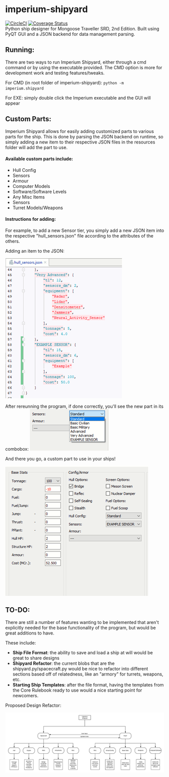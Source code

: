 # imperium-shipyard
[![CircleCI](https://circleci.com/gh/Milkshak3s/imperium-shipyard.svg?style=svg)](https://circleci.com/gh/Milkshak3s/imperium-shipyard)
[![Coverage Status](https://coveralls.io/repos/github/Milkshak3s/imperium-shipyard/badge.svg?branch=master)](https://coveralls.io/github/Milkshak3s/imperium-shipyard?branch=master)  
Python ship designer for Mongoose Traveller SRD, 2nd Edition. Built using PyQT GUI and a JSON backend for data management
parsing.

## Running:
There are two ways to run Imperium Shipyard, either through a cmd command or by using the executable provided. The CMD 
option is more for development work and testing features/tweaks.

For CMD (in root folder of imperium-shipyard): `python -m imperium.shipyard`

For EXE: simply double click the Imperium executable and the GUI will appear 


## Custom Parts:
Imperium Shipyard allows for easily adding customized parts to various parts for the ship. This is done by parsing the JSON 
backend on runtime, so simply adding a new item to their respective JSON files in the resources folder will add the part to use.

#### Available custom parts include:
<ul>
    <li>Hull Config</li>
    <li>Sensors</li>
    <li>Armour</li>
    <li>Computer Models</li>
    <li>Software/Software Levels</li>
    <li>Any Misc Items</li>
    <li>Sensors</li>
    <li>Turret Models/Weapons</li>
</ul>

#### Instructions for adding:
For example, to add a new Sensor tier, you simply add a new JSON item into the respective "hull_sensors.json" file according to the
attributes of the others.

Adding an item to the JSON:

<img src="images/custom_sensor.PNG" alt="Image of JSON file"></img>

After rereunning the program, if done correctly, you'll see the new part in its combobox:
<img src="images/added_sensor.png" alt="Sensor in ComboBox"></img>

And there you go, a custom part to use in your ships!

<img src="images/custom_stats.PNG" alt="Picture of stats with custom sensor"></img>


## TO-DO:
There are still a number of features wanting to be implemented that aren't explicitly needed for the base functionality
of the program, but would be great additions to have.

These include:
<ul>
    <li><b> Ship File Format</b>: the ability to save and load a ship at will would be great to share designs </li>
    <li><b> Shipyard Refactor</b>: the current blobs that are the shipyard.py/spacecraft.py would be nice to refactor into
    different sections based off of relatedness, like an "armory" for turrets, weapons, etc.</li>
    <li> <b>Starting Ship Templates</b>: after the file format, having the templates from the Core Rulebook ready to use would
    a nice starting point for newcomers.</li>
</ul>

Proposed Design Refactor:

<img src="images/imperium_design.png" alt="Picture of redesign"></img>